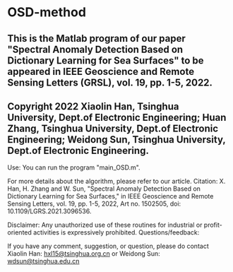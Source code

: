 # OSD-method
This is the Matlab program of our paper 
"Spectral Anomaly Detection Based on Dictionary Learning for Sea Surfaces" 
to be appeared in IEEE Geoscience and Remote Sensing Letters (GRSL), vol. 19, pp. 1-5, 2022.
----------------------------------------------------------------------------------------------------
Copyright 2022
Xiaolin Han, Tsinghua University, Dept.of Electronic Engineering;
Huan Zhang, Tsinghua University, Dept.of Electronic Engineering;
Weidong Sun, Tsinghua University, Dept.of Electronic Engineering.
----------------------------------------------------------------------------------------------------
Use:
You can run the program "main_OSD.m".

For more details about the algorithm, please refer to our article.
Citation:
X. Han, H. Zhang and W. Sun, "Spectral Anomaly Detection Based on Dictionary Learning for Sea Surfaces," in IEEE Geoscience and Remote Sensing Letters, vol. 19, pp. 1-5, 2022, Art no. 1502505, doi: 10.1109/LGRS.2021.3096536.

Disclaimer:
Any unauthorized use of these routines for industrial or profit-oriented activities is expressively prohibited.
Questions/feedback:

If you have any comment, suggestion, or question, please do 
contact Xiaolin Han: hxl15@tsinghua.org.cn
or Weidong Sun: wdsun@tsinghua.edu.cn 
  
